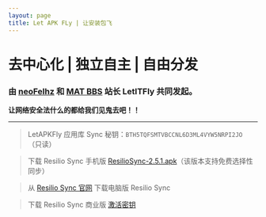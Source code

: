 ```yaml
---
layout: page
title: Let APK FLy | 让安装包飞
---
```


# 去中心化 | 独立自主 | 自由分发

### 由 [neoFelhz](https://blog.nfz.moe) 和 [MAT BBS](https://mat.letitfly.me) 站长 LetITFly 共同发起。

**让网络安全法什么的都给我们见鬼去吧！！**

------

> LetAPKFly 应用库 Sync 秘钥：`BTH5TQFSMTVBCCNL6D3ML4VYW5NRPI2JO` （只读）

> 下载 Resilio Sync 手机版 [ResilioSync-2.5.1.apk](http://git.oschina.net/neoFelhz/letapkfly/raw/master/ResilioSync/ResilioSync-2.5.1.apk)（该版本支持免费选择性同步）

> 从 [Resilio Sync 官网](https://www.resilio.com/platforms/desktop/) 下载电脑版 Resilio Sync

> 下载 Resilio Sync 商业版 [激活密钥](https://git.oschina.net/neoFelhz/letapkfly/raw/master/ResilioSyncPro.btskey)
